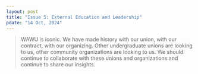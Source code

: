```yaml
---
layout: post
title: "Issue 5: External Education and Leadership"
pdate: "14 Oct, 2024"
---
```


>WAWU is iconic. We have made history with our union, with our contract, with our organizing. Other undergraduate unions are looking to us, other community organizations are looking to us. We should continue to collaborate with these unions and organizations and continue to share our insights.